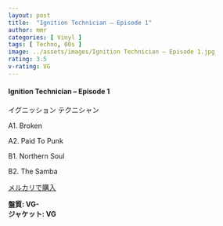 ```yaml
---
layout: post
title:  "Ignition Technician – Episode 1"
author: mmr
categories: [ Vinyl ]
tags: [ Techno, 00s ]
image: ../assets/images/Ignition Technician – Episode 1.jpg
rating: 3.5
v-rating: VG
---
```


#### Ignition Technician – Episode 1

イグニッション テクニシャン

A1. Broken

A2. Paid To Punk

B1. Northern Soul

B2. The Samba

[メルカリで購入](https://jp.mercari.com/item/m36597756478)

<div class="mt-4 mb-4 d-flex align-items-center">
<strong class="mr-1">盤質: VG-</strong>
</div>
<div class="mt-4 mb-4 d-flex align-items-center">
<strong class="mr-1">ジャケット: VG</strong>
</div>
